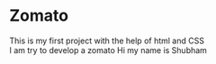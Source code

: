 # Zomato
This is my first project with the help of html and CSS
<br>
I am try to develop a zomato
Hi my name is Shubham